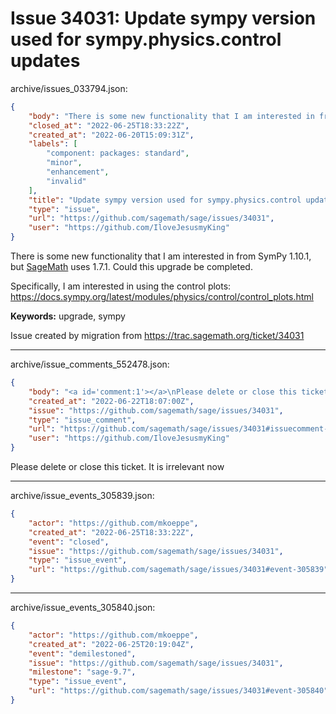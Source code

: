 # Issue 34031: Update sympy version used for sympy.physics.control updates

archive/issues_033794.json:
```json
{
    "body": "There is some new functionality that I am interested in from SymPy 1.10.1, but [SageMath](../wiki/SageMath) uses 1.7.1. Could this upgrade be completed.\n\nSpecifically, I am interested in using the control plots: https://docs.sympy.org/latest/modules/physics/control/control_plots.html\n\n**Keywords:** upgrade, sympy\n\nIssue created by migration from https://trac.sagemath.org/ticket/34031\n\n",
    "closed_at": "2022-06-25T18:33:22Z",
    "created_at": "2022-06-20T15:09:31Z",
    "labels": [
        "component: packages: standard",
        "minor",
        "enhancement",
        "invalid"
    ],
    "title": "Update sympy version used for sympy.physics.control updates",
    "type": "issue",
    "url": "https://github.com/sagemath/sage/issues/34031",
    "user": "https://github.com/IloveJesusmyKing"
}
```
There is some new functionality that I am interested in from SymPy 1.10.1, but [SageMath](../wiki/SageMath) uses 1.7.1. Could this upgrade be completed.

Specifically, I am interested in using the control plots: https://docs.sympy.org/latest/modules/physics/control/control_plots.html

**Keywords:** upgrade, sympy

Issue created by migration from https://trac.sagemath.org/ticket/34031





---

archive/issue_comments_552478.json:
```json
{
    "body": "<a id='comment:1'></a>\nPlease delete or close this ticket. It is irrelevant now",
    "created_at": "2022-06-22T18:07:00Z",
    "issue": "https://github.com/sagemath/sage/issues/34031",
    "type": "issue_comment",
    "url": "https://github.com/sagemath/sage/issues/34031#issuecomment-552478",
    "user": "https://github.com/IloveJesusmyKing"
}
```

<a id='comment:1'></a>
Please delete or close this ticket. It is irrelevant now



---

archive/issue_events_305839.json:
```json
{
    "actor": "https://github.com/mkoeppe",
    "created_at": "2022-06-25T18:33:22Z",
    "event": "closed",
    "issue": "https://github.com/sagemath/sage/issues/34031",
    "type": "issue_event",
    "url": "https://github.com/sagemath/sage/issues/34031#event-305839"
}
```



---

archive/issue_events_305840.json:
```json
{
    "actor": "https://github.com/mkoeppe",
    "created_at": "2022-06-25T20:19:04Z",
    "event": "demilestoned",
    "issue": "https://github.com/sagemath/sage/issues/34031",
    "milestone": "sage-9.7",
    "type": "issue_event",
    "url": "https://github.com/sagemath/sage/issues/34031#event-305840"
}
```
